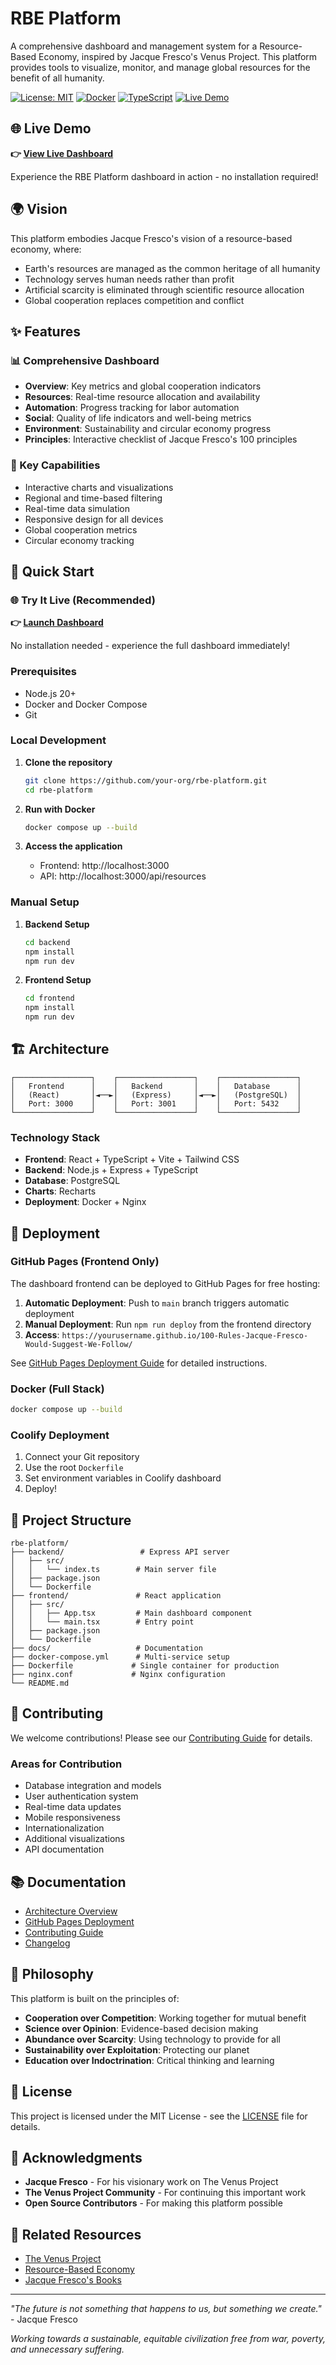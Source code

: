 # RBE Platform

A comprehensive dashboard and management system for a Resource-Based Economy, inspired by Jacque Fresco's Venus Project. This platform provides tools to visualize, monitor, and manage global resources for the benefit of all humanity.

[![License: MIT](https://img.shields.io/badge/License-MIT-yellow.svg)](https://opensource.org/licenses/MIT)
[![Docker](https://img.shields.io/badge/Docker-Ready-blue.svg)](https://www.docker.com/)
[![TypeScript](https://img.shields.io/badge/TypeScript-Ready-blue.svg)](https://www.typescriptlang.org/)
[![Live Demo](https://img.shields.io/badge/Live%20Demo-Available-green.svg)](https://the-venus-project-ai.github.io/100-Rules-Jacque-Fresco-Would-Suggest-We-Follow/)

## 🌐 Live Demo

**👉 [View Live Dashboard](https://the-venus-project-ai.github.io/100-Rules-Jacque-Fresco-Would-Suggest-We-Follow/)**

Experience the RBE Platform dashboard in action - no installation required!

## 🌍 Vision

This platform embodies Jacque Fresco's vision of a resource-based economy, where:
- Earth's resources are managed as the common heritage of all humanity
- Technology serves human needs rather than profit
- Artificial scarcity is eliminated through scientific resource allocation
- Global cooperation replaces competition and conflict

## ✨ Features

### 📊 Comprehensive Dashboard
- **Overview**: Key metrics and global cooperation indicators
- **Resources**: Real-time resource allocation and availability
- **Automation**: Progress tracking for labor automation
- **Social**: Quality of life indicators and well-being metrics
- **Environment**: Sustainability and circular economy progress
- **Principles**: Interactive checklist of Jacque Fresco's 100 principles

### 🎯 Key Capabilities
- Interactive charts and visualizations
- Regional and time-based filtering
- Real-time data simulation
- Responsive design for all devices
- Global cooperation metrics
- Circular economy tracking

## 🚀 Quick Start

### 🌐 Try It Live (Recommended)
**👉 [Launch Dashboard](https://the-venus-project-ai.github.io/100-Rules-Jacque-Fresco-Would-Suggest-We-Follow/)**

No installation needed - experience the full dashboard immediately!

### Prerequisites
- Node.js 20+
- Docker and Docker Compose
- Git

### Local Development

1. **Clone the repository**
   ```bash
   git clone https://github.com/your-org/rbe-platform.git
   cd rbe-platform
   ```

2. **Run with Docker**
   ```bash
   docker compose up --build
   ```

3. **Access the application**
   - Frontend: http://localhost:3000
   - API: http://localhost:3000/api/resources

### Manual Setup

1. **Backend Setup**
   ```bash
   cd backend
   npm install
   npm run dev
   ```

2. **Frontend Setup**
   ```bash
   cd frontend
   npm install
   npm run dev
   ```

## 🏗️ Architecture

```
┌─────────────────┐    ┌─────────────────┐    ┌─────────────────┐
│   Frontend      │    │   Backend       │    │   Database      │
│   (React)       │◄──►│   (Express)     │◄──►│   (PostgreSQL)  │
│   Port: 3000    │    │   Port: 3001    │    │   Port: 5432    │
└─────────────────┘    └─────────────────┘    └─────────────────┘
```

### Technology Stack
- **Frontend**: React + TypeScript + Vite + Tailwind CSS
- **Backend**: Node.js + Express + TypeScript
- **Database**: PostgreSQL
- **Charts**: Recharts
- **Deployment**: Docker + Nginx

## 🐳 Deployment

### GitHub Pages (Frontend Only)
The dashboard frontend can be deployed to GitHub Pages for free hosting:

1. **Automatic Deployment**: Push to `main` branch triggers automatic deployment
2. **Manual Deployment**: Run `npm run deploy` from the frontend directory
3. **Access**: `https://yourusername.github.io/100-Rules-Jacque-Fresco-Would-Suggest-We-Follow/`

See [GitHub Pages Deployment Guide](docs/github-pages-deployment.md) for detailed instructions.

### Docker (Full Stack)
```bash
docker compose up --build
```

### Coolify Deployment
1. Connect your Git repository
2. Use the root `Dockerfile`
3. Set environment variables in Coolify dashboard
4. Deploy!

## 📁 Project Structure

```
rbe-platform/
├── backend/                 # Express API server
│   ├── src/
│   │   └── index.ts        # Main server file
│   ├── package.json
│   └── Dockerfile
├── frontend/               # React application
│   ├── src/
│   │   ├── App.tsx         # Main dashboard component
│   │   └── main.tsx        # Entry point
│   ├── package.json
│   └── Dockerfile
├── docs/                   # Documentation
├── docker-compose.yml      # Multi-service setup
├── Dockerfile             # Single container for production
├── nginx.conf             # Nginx configuration
└── README.md
```

## 🤝 Contributing

We welcome contributions! Please see our [Contributing Guide](CONTRIBUTING.md) for details.

### Areas for Contribution
- Database integration and models
- User authentication system
- Real-time data updates
- Mobile responsiveness
- Internationalization
- Additional visualizations
- API documentation

## 📚 Documentation

- [Architecture Overview](docs/architecture.md)
- [GitHub Pages Deployment](docs/github-pages-deployment.md)
- [Contributing Guide](CONTRIBUTING.md)
- [Changelog](CHANGELOG.md)

## 🌟 Philosophy

This platform is built on the principles of:
- **Cooperation over Competition**: Working together for mutual benefit
- **Science over Opinion**: Evidence-based decision making
- **Abundance over Scarcity**: Using technology to provide for all
- **Sustainability over Exploitation**: Protecting our planet
- **Education over Indoctrination**: Critical thinking and learning

## 📄 License

This project is licensed under the MIT License - see the [LICENSE](LICENSE) file for details.

## 🙏 Acknowledgments

- **Jacque Fresco** - For his visionary work on The Venus Project
- **The Venus Project Community** - For continuing this important work
- **Open Source Contributors** - For making this platform possible

## 🔗 Related Resources

- [The Venus Project](https://thevenusproject.com)
- [Resource-Based Economy](https://en.wikipedia.org/wiki/Resource-based_economy)
- [Jacque Fresco's Books](https://thevenusproject.com/books/)

---

*"The future is not something that happens to us, but something we create."* - Jacque Fresco

*Working towards a sustainable, equitable civilization free from war, poverty, and unnecessary suffering.*